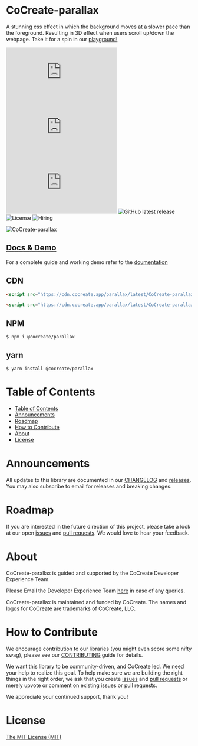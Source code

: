 # CoCreate-parallax

A stunning css effect in which the background moves at a slower pace than the foreground. Resulting in 3D effect when users scroll up/down the webpage. Take it for a spin in our [playground!](https://cocreate.app/docs/parallax)

![minified](https://img.badgesize.io/https://cdn.cocreate.app/parallax/latest/CoCreate-parallax.min.js?style=flat-square&label=minified&color=orange)
![gzip](https://img.badgesize.io/https://cdn.cocreate.app/parallax/latest/CoCreate-parallax.min.js?compression=gzip&style=flat-square&label=gzip&color=yellow)
![brotli](https://img.badgesize.io/https://cdn.cocreate.app/parallax/latest/CoCreate-parallax.min.js?compression=brotli&style=flat-square&label=brotli)
![GitHub latest release](https://img.shields.io/github/v/release/CoCreate-app/CoCreate-parallax?style=flat-square)
![License](https://img.shields.io/github/license/CoCreate-app/CoCreate-parallax?style=flat-square)
![Hiring](https://img.shields.io/static/v1?style=flat-square&label=&message=Hiring&color=blueviolet)

![CoCreate-parallax](https://cdn.cocreate.app/docs/CoCreate-parallax.gif)

## [Docs & Demo](https://cocreate.app/docs/parallax)

For a complete guide and working demo refer to the [doumentation](https://cocreate.app/docs/parallax)

## CDN

```html
<script src="https://cdn.cocreate.app/parallax/latest/CoCreate-parallax.min.js"></script>
```

```html
<script src="https://cdn.cocreate.app/parallax/latest/CoCreate-parallax.min.css"></script>
```

## NPM

```shell
$ npm i @cocreate/parallax
```

## yarn

```shell
$ yarn install @cocreate/parallax
```

# Table of Contents

- [Table of Contents](#table-of-contents)
- [Announcements](#announcements)
- [Roadmap](#roadmap)
- [How to Contribute](#how-to-contribute)
- [About](#about)
- [License](#license)

<a name="announcements"></a>

# Announcements

All updates to this library are documented in our [CHANGELOG](https://github.com/CoCreate-app/CoCreate-parallax/blob/master/CHANGELOG.md) and [releases](https://github.com/CoCreate-app/CoCreate-parallax/releases). You may also subscribe to email for releases and breaking changes.

<a name="roadmap"></a>

# Roadmap

If you are interested in the future direction of this project, please take a look at our open [issues](https://github.com/CoCreate-app/CoCreate-parallax/issues) and [pull requests](https://github.com/CoCreate-app/CoCreate-parallax/pulls). We would love to hear your feedback.

<a name="about"></a>

# About

CoCreate-parallax is guided and supported by the CoCreate Developer Experience Team.

Please Email the Developer Experience Team [here](mailto:develop@cocreate.app) in case of any queries.

CoCreate-parallax is maintained and funded by CoCreate. The names and logos for CoCreate are trademarks of CoCreate, LLC.

<a name="contribute"></a>

# How to Contribute

We encourage contribution to our libraries (you might even score some nifty swag), please see our [CONTRIBUTING](https://github.com/CoCreate-app/CoCreate-parallax/blob/master/CONTRIBUTING.md) guide for details.

We want this library to be community-driven, and CoCreate led. We need your help to realize this goal. To help make sure we are building the right things in the right order, we ask that you create [issues](https://github.com/CoCreate-app/CoCreate-parallax/issues) and [pull requests](https://github.com/CoCreate-app/CoCreate-parallax/pulls) or merely upvote or comment on existing issues or pull requests.

We appreciate your continued support, thank you!

# License

[The MIT License (MIT)](https://github.com/CoCreate-app/CoCreate-parallax/blob/master/LICENSE)
